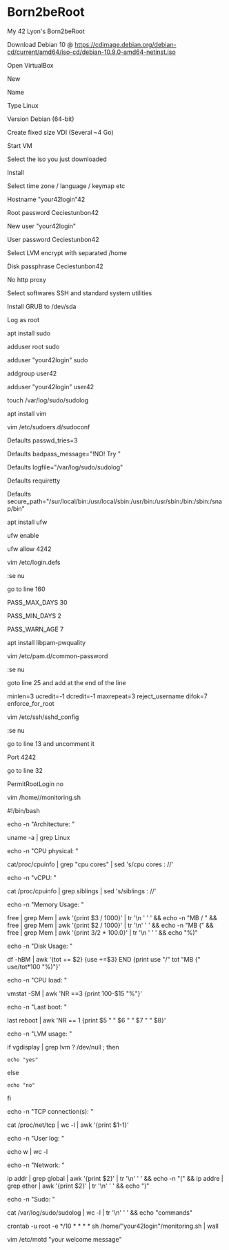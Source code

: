 # Born2beRoot
My 42 Lyon's Born2beRoot

Download Debian 10 @ https://cdimage.debian.org/debian-cd/current/amd64/iso-cd/debian-10.9.0-amd64-netinst.iso

Open VirtualBox

New

Name

Type Linux

Version Debian (64-bit)

Create fixed size VDI (Several ~4 Go)

Start VM

Select the iso you just downloaded

Install

Select time zone / language / keymap etc

Hostname "your42login"42

Root password Ceciestunbon42

New user "your42login"

User password Ceciestunbon42

Select LVM encrypt with separated /home

Disk passphrase Ceciestunbon42

No http proxy

Select softwares SSH and standard system utilities

Install GRUB to /dev/sda

Log as root


apt install sudo
  
adduser root sudo
  
adduser "your42login" sudo
  
addgroup user42
  
adduser "your42login" user42
  
touch /var/log/sudo/sudolog

apt install vim

vim /etc/sudoers.d/sudoconf
  
  Defaults  passwd_tries=3
  
  Defaults  badpass_message="!NO! Try <Ceciestunbon42>"
  
  Defaults  logfile="/var/log/sudo/sudolog"
  
  Defaults  requiretty
  
  Defaults  secure_path="/sur/local/bin:/usr/local/sbin:/usr/bin:/usr/sbin:/bin:/sbin:/snap/bin"

apt install ufw

ufw enable

ufw allow 4242

vim /etc/login.defs
  
  :se nu
  
  go to line 160
  
  PASS_MAX_DAYS 30
  
  PASS_MIN_DAYS 2
  
  PASS_WARN_AGE 7

apt install libpam-pwquality

vim /etc/pam.d/common-password
  
  :se nu
  
  goto line 25 and add at the end of the line
  
  minlen=3 ucredit=-1 dcredit=-1 maxrepeat=3 reject_username difok=7 enforce_for_root

vim /etc/ssh/sshd_config
  
  :se nu
  
  go to line 13 and uncomment it
  
  Port 4242
  
  go to line 32
  
  PermitRootLogin no

vim /home/<your42login>/monitoring.sh
  
  #!/bin/bash
  
  echo -n "Architecture: "
  
  uname -a | grep Linux
  
  echo -n "CPU physical: "
  
  cat/proc/cpuinfo | grep "cpu cores" | sed 's/cpu cores : //'
  
  echo -n "vCPU: "
  
  cat /proc/cpuinfo | grep siblings | sed 's/siblings   : //'
  
  echo -n "Memory Usage: "
  
  free | grep Mem | awk '{print $3 / 1000}' | tr '\n ' ' ' && echo -n "MB / " && free | grep Mem | awk '{print $2 / 1000}' | tr '\n' ' ' && echo -n "MB (" && free | grep Mem | awk '{print $3/$2 * 100.0}' | tr '\n ' ' ' && echo "%)"
  
  echo -n "Disk Usage: "
  
  df -hBM | awk '{tot += $2} {use +=$3} END {print use "/" tot "MB {" use/tot*100 "%)"}'
  
  echo -n "CPU load: "
  
  vmstat -SM | awk 'NR ==3 {print 100-$15 "%"}'
  
  echo -n "Last boot: "
  
  last reboot | awk 'NR == 1 {print $5 " " $6 " " $7 " " $8}'
  
  echo -n "LVM usage: "
  
  if vgdisplay | grep lvm ? /dev/null ; then
  
    echo "yes"
  
  else
    
    echo "no"
  
  fi
  
  echo -n "TCP connection(s): "
  
  cat /proc/net/tcp | wc -l | awk '{print $1-1}'
  
  echo -n "User log: "
  
  echo w | wc -l
  
  echo -n "Network: "
  
  ip addr | grep global | awk '{print $2}' | tr '\n' ' ' && echo -n "(" && ip addre | grep ether | awk '{print $2}' | tr '\n' ' ' && echo ")"
  
  echo -n "Sudo: "
  
  cat /var/log/sudo/sudolog | wc -l | tr '\n' ' ' && echo "commands"

crontab -u root -e
  */10 * * * * sh /home/"your42login"/monitoring.sh | wall

vim /etc/motd
  "your welcome message"

